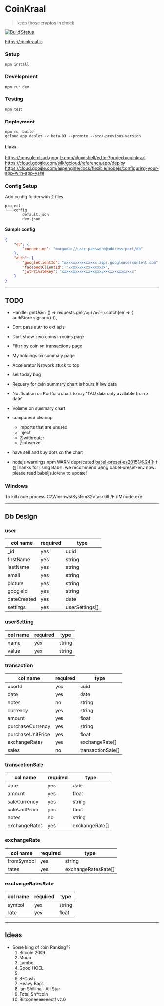 # CoinKraal
> keep those cryptos in check

[![Build Status](https://travis-ci.org/DeanVanNiekerk/coinkraal.svg?branch=master)](https://travis-ci.org/DeanVanNiekerk/coinkraal)

https://coinkraal.io

### Setup
```shell
npm install
```

### Development
```shell
npm run dev
```

### Testing
```shell
npm test
```

### Deployment
```shell
npm run build
gcloud app deploy -v beta-03 --promote --stop-previous-version
```

#### Links:

https://console.cloud.google.com/cloudshell/editor?project=coinkraal
https://cloud.google.com/sdk/gcloud/reference/app/deploy
https://cloud.google.com/appengine/docs/flexible/nodejs/configuring-your-app-with-app-yaml


### Config Setup

Add config folder with 2 files

```
project
└───config
        default.json
        dev.json
```

#### Sample config
```json
{
    "db": {
        "connection": "mongodb://user:password@address:port/db"
    },
    "auth": {
        "googleClientId": "xxxxxxxxxxxxxxx.apps.googleusercontent.com",
        "facebookClientId": "xxxxxxxxxxxxxxxxx",
        "jwtPrivateKey": "xxxxxxxxxxxxxxxxxxxxxxxxxxxxxxxxx"
    }
}
```

---

## TODO

- Handle: getUser: () => requests.get(`/api/user`).catch(err => { authStore.signout() }),
- Dont pass auth to ext apis
- Dont show zero coins in coins page
- Filter by coin on transactions page
- My holdings on summary page
- Accelerator Network stuck to top
- sell today bug

- Requery for coin summary chart is hours if low data
- Notification on Portfolio chart to say 'TAU data only available from x date'
- Volume on summary chart
- component cleanup 
    - imports that are unused
    - inject
    - @withrouter
    - @observer
- have sell and buy dots on the chart

- nodejs warnings
    npm WARN deprecated babel-preset-es2015@6.24.1: ߙ젠Thanks for using Babel: we recommend using babel-preset-env now: please read babeljs.io/env to update! 


### Windows
To kill node process
C:\Windows\System32>taskkill /F /IM node.exe

---

## Db Design

### user

|col name           |required   |type               |
|-------------------|-----------|-------------------|
|_id 	            |yes        |uuid               |
|firstName		    |yes        |string             |
|lastName           |yes        |string             |
|email   	        |yes        |string             |
|picture		    |yes        |string             |
|googleId	        |yes        |string             |
|dateCreated        |yes        |date               |
|settings	        |yes        |userSettings[]     |

### userSetting

|col name           |required   |type               |
|-------------------|-----------|-------------------|
|name 	            |yes        |string             |
|value		        |yes        |string             |


### transaction

|col name           |required   |type               |
|-------------------|-----------|-------------------|
|userId			    |yes        |uuid               |
|date               |yes        |date               |
|notes   	        |no         |string             |
|currency		    |yes        |string             |
|amount	            |yes        |float              |
|purchaseCurrency   |yes        |string             |
|purchaseUnitPrice	|yes        |float              |
|exchangeRates	    |yes        |exchangeRate[]     |
|sales			    |no         |transactionSale[]  |


### transactionSale

|col name           |required   |type               |
|-------------------|-----------|-------------------|
|date               |yes        |date               |
|amount   	        |yes        |float              |
|saleCurrency		|yes        |string             |
|saleUnitPrice	    |yes        |float              |
|notes              |no         |string             |
|exchangeRates	    |yes        |exchangeRate[]     |


### exchangeRate

|col name           |required   |type               |
|-------------------|-----------|-------------------|
|fromSymbol         |yes        |string             |
|rates   	        |yes        |exchangeRatesRate[]|


### exchangeRatesRate

|col name           |required   |type               |
|-------------------|-----------|-------------------|
|symbol             |yes        |string             |
|rate   	        |yes        |float              |

---

## Ideas

- Some king of coin Ranking??
    1. Bitcoin 2009
    2. Moon
    3. Lambo
    4. Good HODL
    5. 
    6. B-Cash
    7. Heavy Bags
    8. Ian Shillina - All Star
    9. Total Sh*tcoin
    10. Biitconeeeeeeect! v2.0